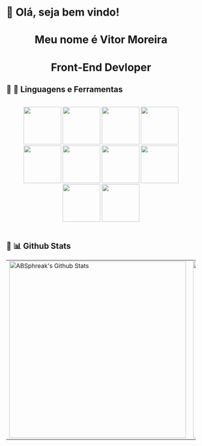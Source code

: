 <h1>👋 Olá, seja bem vindo!</h1>

<h1 align="center"> Meu nome é Vitor Moreira</h1>
<h1 align="center">Front-End Devloper</h1> 

## 🔧 🔨 Linguagens e Ferramentas
<br>

<div align="center" style="max-width: 2000px; margin: auto;">
    <code><img height="100" src="https://media.giphy.com/media/XAxylRMCdpbEWUAvr8/giphy.gif"></code>
    <code><img height="100" src="https://media.giphy.com/media/fsEaZldNC8A1PJ3mwp/giphy.gif"></code>
    <code><img height="100" src="https://media.giphy.com/media/ln7z2eWriiQAllfVcn/giphy.gif"></code>
    <code><img height="100" src="https://media.giphy.com/media/kdFc8fubgS31b8DsVu/giphy.gif"></code>
    <code><img height="100" src="https://media.giphy.com/media/LMt9638dO8dftAjtco/giphy.gif"></code>
    <code><img height="100" src="https://media.giphy.com/media/kH1DBkPNyZPOk0BxrM/giphy.gif"></code>
    <code><img height="100" src="https://media.giphy.com/media/KzJkzjggfGN5Py6nkT/giphy.gif"></code>
    <code><img height="100" src="https://media.giphy.com/media/IdyAQJVN2kVPNUrojM/giphy.gif"></code>
    <code><img height="100" src="https://media.tenor.com/dHk-LfzHrtwAAAAi/linux-computer.gif"></code>
    <img height="100" src="https://bashlogo.com/img/symbol/png/full_colored_light.png">
</div>

<br>

## 🧮 📊 Github Stats
<a href='https://github.com/DEVitor0/github-stats-transparent'>

  <table>
    <tr>
      <td>
      <img align="left" width="470px" src="https://github-readme-stats.vercel.app/api?username=DEVitor0&include_all_commits=true&count_private=true&show_icons=true&line_height=20&title_color=7A7ADB&icon_color=2234AE&text_color=D3D3D3&bg_color=0,000000,130F40" alt="ABSphreak's Github Stats">
      </td>
        <td><img width="470px" align="rigth" src="https://github-readme-stats.vercel.app/api/top-langs/?username=DEVitor0&layout=compact&langs_count20=true&count_private=true&show_icons=true&line_height=20&title_color=7A7ADB&icon_color=2234AE&text_color=D3D3D3&bg_color=0,000000,130F40"/></td> 
    </tr>   
</table>
</a> 
